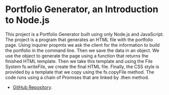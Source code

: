 # Portfolio Generator, an Introduction to Node.js

This project is a Portfolio Generator built using only Node.js and JavaScript. The project is a program that generates an HTML file with the portfolio page. Using inquirer propmts we ask the client for the information to build the portfolio in the command line. Then we save the data in an object. We use the object to generate the page using a function that returns the finished HTML template. Then we take this template and using the File System fs.writeFile, we create the final HTML file. Finally, the CSS style is provided by a template that we copy using the fs.copyFile method. The code runs using a chain of Promises that are linked by .then method.


- [GitHub Repository](https://github.com/AlexJCturbo/portfolio-generator).